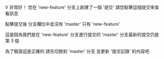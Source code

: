 V
非常好！
您在 'new-feature' 分支上創建了一個 '提交'
請您點擊這個提交來查看訊息

點擊提交後
分支欄位中並沒有 'master'
只有 'new-feature'

這是因為我們是在 'new-feature' 分支進行提交的
'master' 分支最新的提交仍是第 3 個

為了驗證這是正確的
請先切換到 'master' 分支
並更新 '提交記錄' 的內容吧